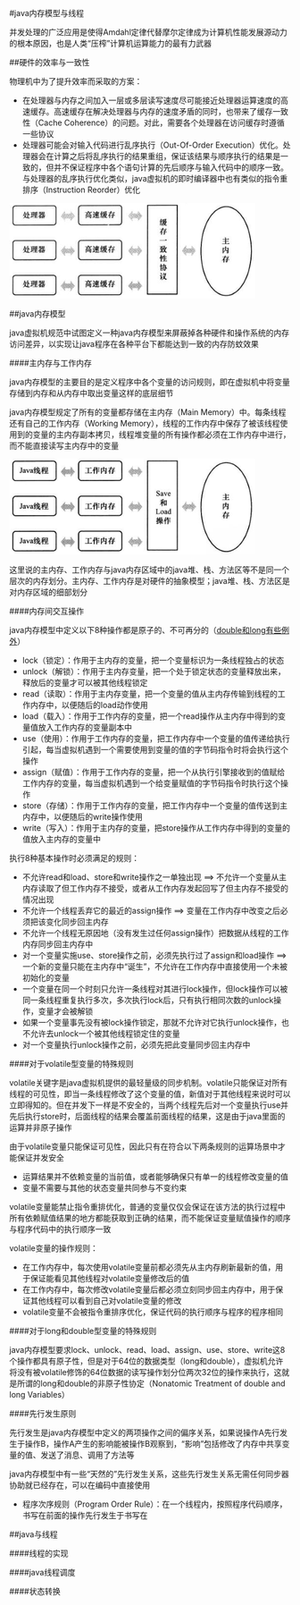 #java内存模型与线程

并发处理的广泛应用是使得Amdahl定律代替摩尔定律成为计算机性能发展源动力的根本原因，也是人类“压榨”计算机运算能力的最有力武器

##硬件的效率与一致性

物理机中为了提升效率而采取的方案：

* 在处理器与内存之间加入一层或多层读写速度尽可能接近处理器运算速度的高速缓存。高速缓存在解决处理器与内存的速度矛盾的同时，也带来了缓存一致性（Cache Coherence）的问题。对此，需要各个处理器在访问缓存时遵循一些协议
* 处理器可能会对输入代码进行乱序执行（Out-Of-Order Execution）优化。处理器会在计算之后将乱序执行的结果重组，保证该结果与顺序执行的结果是一致的，但并不保证程序中各个语句计算的先后顺序与输入代码中的顺序一致。与处理器的乱序执行优化类似，java虚拟机的即时编译器中也有类似的指令重排序（Instruction Reorder）优化

![处理器、高速缓存、主内存间的交互关系](../images/处理器、高速缓存、主内存间的交互关系.png)

##java内存模型

java虚拟机规范中试图定义一种java内存模型来屏蔽掉各种硬件和操作系统的内存访问差异，以实现让java程序在各种平台下都能达到一致的内存防蚊效果

####主内存与工作内存

java内存模型的主要目的是定义程序中各个变量的访问规则，即在虚拟机中将变量存储到内存和从内存中取出变量这样的底层细节

java内存模型规定了所有的变量都存储在主内存（Main Memory）中。每条线程还有自己的工作内存（Working Memory），线程的工作内存中保存了被该线程使用到的变量的主内存副本拷贝，线程堆变量的所有操作都必须在工作内存中进行，而不能直接读写主内存中的变量

![线程、主内存、工作内存三者的交互关系](../images/线程、主内存、工作内存三者的交互关系.png)

这里说的主内存、工作内存与java内存区域中的java堆、栈、方法区等不是同一个层次的内存划分。主内存、工作内存是对硬件的抽象模型；java堆、栈、方法区是对内存区域的细部划分

####内存间交互操作

java内存模型中定义以下8种操作都是原子的、不可再分的（[double和long有些例外](#对于long和double型变量的特殊规则)）

* lock（锁定）：作用于主内存的变量，把一个变量标识为一条线程独占的状态
* unlock（解锁）：作用于主内存变量，把一个处于锁定状态的变量释放出来，释放后的变量才可以被其他线程锁定
* read（读取）：作用于主内存变量，把一个变量的值从主内存传输到线程的工作内存中，以便随后的load动作使用
* load（载入）：作用于工作内存的变量，把一个read操作从主内存中得到的变量值放入工作内存的变量副本中
* use（使用）：作用于工作内存的变量，把工作内存中一个变量的值传递给执行引起，每当虚拟机遇到一个需要使用到变量的值的字节码指令时将会执行这个操作
* assign（赋值）：作用于工作内存的变量，把一个从执行引擎接收到的值赋给工作内存的变量，每当虚拟机遇到一个给变量赋值的字节码指令时执行这个操作
* store（存储）：作用于工作内存的变量，把工作内存中一个变量的值传送到主内存中，以便随后的write操作使用
* write（写入）：作用于主内存的变量，把store操作从工作内存中得到的变量的值放入主内存的变量中

执行8种基本操作时必须满足的规则：

* 不允许read和load、store和write操作之一单独出现 ==> 不允许一个变量从主内存读取了但工作内存不接受，或者从工作内存发起回写了但主内存不接受的情况出现
* 不允许一个线程丢弃它的最近的assign操作 ==> 变量在工作内存中改变之后必须把该变化同步回主内存
* 不允许一个线程无原因地（没有发生过任何assign操作）把数据从线程的工作内存同步回主内存中
* 对一个变量实施use、store操作之前，必须先执行过了assign和load操作 ==> 一个新的变量只能在主内存中“诞生”，不允许在工作内存中直接使用一个未被初始化的变量
* 一个变量在同一个时刻只允许一条线程对其进行lock操作，但lock操作可以被同一条线程重复执行多次，多次执行lock后，只有执行相同次数的unlock操作，变量才会被解锁
* 如果一个变量事先没有被lock操作锁定，那就不允许对它执行unlock操作，也不允许去unlock一个被其他线程锁定住的变量
* 对一个变量执行unlock操作之前，必须先把此变量同步回主内存中

####对于volatile型变量的特殊规则

volatile关键字是java虚拟机提供的最轻量级的同步机制。volatile只能保证对所有线程的可见性，即当一条线程修改了这个变量的值，新值对于其他线程来说时可以立即得知的。但在并发下一样是不安全的，当两个线程先后对一个变量执行use并先后执行store时，后面线程的结果会覆盖前面线程的结果，这是由于java里面的运算并非原子操作

由于volatile变量只能保证可见性，因此只有在符合以下两条规则的运算场景中才能保证并发安全

* 运算结果并不依赖变量的当前值，或者能够确保只有单一的线程修改变量的值
* 变量不需要与其他的状态变量共同参与不变约束

volatile变量能禁止指令重排优化，普通的变量仅仅会保证在该方法的执行过程中所有依赖赋值结果的地方都能获取到正确的结果，而不能保证变量赋值操作的顺序与程序代码中的执行顺序一致

volatile变量的操作规则：

* 在工作内存中，每次使用volatile变量前都必须先从主内存刷新最新的值，用于保证能看见其他线程对volatile变量修改后的值
* 在工作内存中，每次修改volatile变量后都必须立刻同步回主内存中，用于保证其他线程可以看到自己对volatile变量的修改
* volatile变量不会被指令重排序优化，保证代码的执行顺序与程序的程序相同

####对于long和double型变量的特殊规则

java内存模型要求lock、unlock、read、load、assign、use、store、write这8个操作都具有原子性，但是对于64位的数据类型（long和double），虚拟机允许将没有被volatile修饰的64位数据的读写操作划分位两次32位的操作来执行，这就是所谓的long和double的非原子性协定（Nonatomic Treatment of double and long Variables）

####先行发生原则

先行发生是java内存模型中定义的两项操作之间的偏序关系，如果说操作A先行发生于操作B，操作A产生的影响能被操作B观察到，“影响”包括修改了内存中共享变量的值、发送了消息、调用了方法等

java内存模型中有一些“天然的”先行发生关系，这些先行发生关系无需任何同步器协助就已经存在，可以在编码中直接使用

* 程序次序规则（Program Order Rule）：在一个线程内，按照程序代码顺序，书写在前面的操作先行发生于书写在

##java与线程

####线程的实现

####java线程调度

####状态转换
